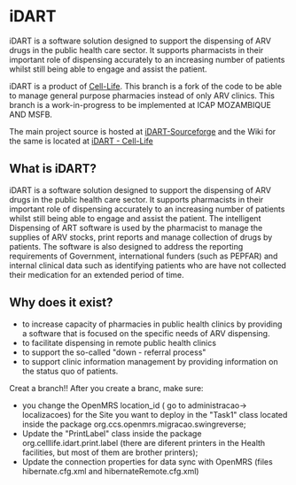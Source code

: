 iDART
======
iDART is a software solution designed to support the dispensing of ARV drugs in the public health care sector. It supports pharmacists in their important role of dispensing accurately to an increasing number of patients whilst still being able to engage and assist the patient.

iDART is a product of [Cell-Life](http://www.cell-life.org/).
This branch is a fork of the code to be able to manage general purpose pharmacies instead of only ARV clinics. This branch is a work-in-progress to be implemented at ICAP MOZAMBIQUE AND MSFB.

The main project source is hosted at [iDART-Sourceforge](http://sourceforge.net/projects/idart/) and the Wiki for the same is located at [iDART - Cell-Life](http://wiki.cell-life.org/display/IDART)

What is iDART?
--
iDART is a software solution designed to support the dispensing of ARV drugs in the public health care sector. It supports pharmacists in their important role of dispensing accurately to an increasing number of patients whilst still being able to engage and assist the patient.
The intelligent Dispensing of ART software is used by the pharmacist to manage the supplies of ARV stocks, print reports and manage collection of drugs by patients. The software is also designed to address the reporting requirements of Government, international funders (such as PEPFAR) and internal clinical data such as identifying patients who are have not collected their medication for an extended period of time.

Why does it exist?
--
* to increase capacity of pharmacies in public health clinics by providing a software that is focused on the specific needs of ARV dispensing.
* to facilitate dispensing in remote public health clinics
* to support the so-called "down - referral process"
* to support clinic information management by providing information on the status quo of patients.

Creat a branch!!
After you create a branc, make sure:
 * you change the  OpenMRS location_id ( go to administracao-> localizacoes)  for the Site you want to deploy in the "Task1" class located inside the package org.ccs.openmrs.migracao.swingreverse;
 * Update the "PrintLabel" class inside the package org.celllife.idart.print.label (there  are diferent printers in the Health  facilities, but most of them are brother printers);
 * Update the connection properties for data sync with OpenMRS (files hibernate.cfg.xml and hibernateRemote.cfg.xml)
 

